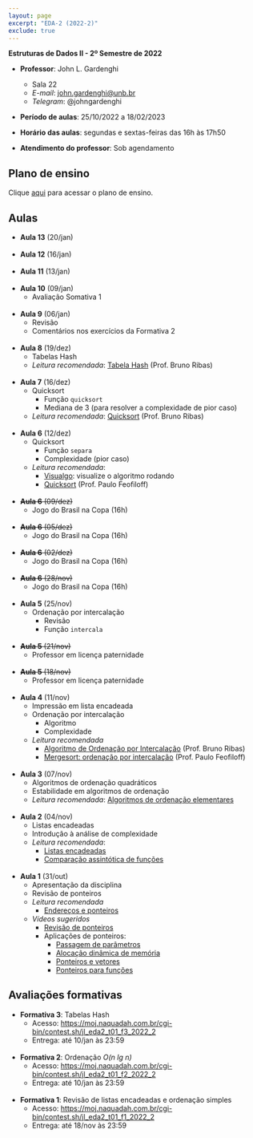 ```yaml
---
layout: page
excerpt: "EDA-2 (2022-2)"
exclude: true
---
```


**Estruturas de Dados II - 2º Semestre de 2022**

* **Professor**: John L. Gardenghi
  + Sala 22
  + *E-mail*: john.gardenghi@unb.br
  + *Telegram*: @johngardenghi

* **Período de aulas**: 25/10/2022 a 18/02/2023
* **Horário das aulas**: segundas e sextas-feiras das 16h às 17h50
* **Atendimento do professor**: Sob agendamento

## Plano de ensino

Clique <a href="plano_eda2_22_2.pdf" target="_blank">aqui</a> para acessar o plano de ensino.

## Aulas

* **Aula 13** (20/jan)
<br><br>
* **Aula 12** (16/jan)
<br><br>
* **Aula 11** (13/jan)
<br><br>
* **Aula 10** (09/jan)
  + Avaliação Somativa 1
<br><br>
* **Aula 9** (06/jan)
  + Revisão
  + Comentários nos exercícios da Formativa 2
<br><br>
* **Aula 8** (19/dez)
  + Tabelas Hash
  + *Leitura recomendada*: <a href="https://www.brunoribas.com.br/eda2/2022-1/apostila/hashtable.html" target="_blank">Tabela Hash</a> (Prof. Bruno Ribas)
<br><br>
* **Aula 7** (16/dez)
  + Quicksort
    + Função `quicksort`
    + Mediana de 3 (para resolver a complexidade de pior caso)
  + *Leitura recomendada*: <a href="https://www.brunoribas.com.br/eda2/2022-1/apostila/quicksort.html" target="_blank">Quicksort</a> (Prof. Bruno Ribas)
<br><br>
* **Aula 6** (12/dez)
  + Quicksort
    + Função `separa`
    + Complexidade (pior caso)
  + *Leitura recomendada*:
    + <a href="https://visualgo.net/en/sorting" target="_blank">Visualgo</a>: visualize o algoritmo rodando
    + <a href="https://www.ime.usp.br/~pf/algoritmos/aulas/quick.html" target="_blank">Quicksort</a> (Prof. Paulo Feofiloff)
<br><br>
* ~~**Aula 6** (09/dez)~~
  + Jogo do Brasil na Copa (16h)
<br><br>
* ~~**Aula 6** (05/dez)~~
  + Jogo do Brasil na Copa (16h)
<br><br>
* ~~**Aula 6** (02/dez)~~
  + Jogo do Brasil na Copa (16h)
<br><br>
* ~~**Aula 6** (28/nov)~~
  + Jogo do Brasil na Copa (16h)
<br><br>
* **Aula 5** (25/nov)
  + Ordenação por intercalação
    + Revisão
    + Função `intercala`
<br><br>
* ~~**Aula 5** (21/nov)~~
  + Professor em licença paternidade
<br><br>
* ~~**Aula 5** (18/nov)~~
  + Professor em licença paternidade
<br><br>
* **Aula 4** (11/nov)
  + Impressão em lista encadeada
  + Ordenação por intercalação
    + Algoritmo
    + Complexidade
  + *Leitura recomendada*
    + <a href="https://www.brunoribas.com.br/eda2/2022-1/apostila/mergesort.html" target="_blank">Algoritmo de Ordenação por Intercalação</a> (Prof. Bruno Ribas)
    + <a href="https://www.ime.usp.br/~pf/algoritmos/aulas/mrgsrt.html" target="_blank">Mergesort: ordenação por intercalação</a> (Prof. Paulo Feofiloff)
<br><br>
* **Aula 3** (07/nov)
  + Algoritmos de ordenação quadráticos
  + Estabilidade em algoritmos de ordenação
  + *Leitura recomendada*: <a href="https://www.ime.usp.br/~pf/algoritmos/aulas/ordena.html" target="_blank">Algoritmos de ordenação elementares</a>
<br><br>
* **Aula 2** (04/nov)
  + Listas encadeadas
  + Introdução à análise de complexidade
  + *Leitura recomendada*:
    + <a href="https://www.ime.usp.br/~pf/algoritmos/aulas/lista.html" target="_blank">Listas encadeadas</a>
    + <a href="https://www.ime.usp.br/~pf/analise_de_algoritmos/aulas/Oh.html" target="_blank">Comparação assintótica de funções</a>
<br><br>
* **Aula 1** (31/out)
  + Apresentação da disciplina
  + Revisão de ponteiros
  + *Leitura recomendada*
    + <a href="https://www.ime.usp.br/~pf/algoritmos/aulas/pont.html" target="_blank">Endereços e ponteiros</a>
  + *Vídeos sugeridos*
    + <a href="https://youtu.be/r3ooCq07dOA" target="_blank">Revisão de ponteiros</a>
    + Aplicações de ponteiros:
      + <a href="https://web.microsoftstream.com/video/0b127270-4078-465c-96e9-c0b60b84a2ec" target="_blank">Passagem de parâmetros</a>
      + <a href="https://web.microsoftstream.com/video/d13206d2-ad31-4343-9515-8b7a075314da" target="_blank">Alocação dinâmica de memória</a>
      + <a href="https://web.microsoftstream.com/video/24a54429-1540-4d47-b5b1-f75a035d2f57" target="_blank">Ponteiros e vetores</a>
      + <a href="https://web.microsoftstream.com/video/3fa477cc-bd11-47ca-ba8c-ee7e5ba470f5" target="_blank">Ponteiros para funções</a>

## Avaliações formativas

+ **Formativa 3**: Tabelas Hash
  + Acesso: <a href="https://moj.naquadah.com.br/cgi-bin/contest.sh/jl_eda2_t01_f3_2022_2" target="_blank">https://moj.naquadah.com.br/cgi-bin/contest.sh/jl_eda2_t01_f3_2022_2</a>
  + Entrega: até 10/jan às 23:59
<br><br>
+ **Formativa 2**: Ordenação *O(n lg n)*
  + Acesso: <a href="https://moj.naquadah.com.br/cgi-bin/contest.sh/jl_eda2_t01_f2_2022_2" target="_blank">https://moj.naquadah.com.br/cgi-bin/contest.sh/jl_eda2_t01_f2_2022_2</a>
  + Entrega: até 10/jan às 23:59
<br><br>
+ **Formativa 1**: Revisão de listas encadeadas e ordenação simples
  + Acesso: <a href="https://moj.naquadah.com.br/cgi-bin/contest.sh/jl_eda2_t01_f1_2022_2" target="_blank">https://moj.naquadah.com.br/cgi-bin/contest.sh/jl_eda2_t01_f1_2022_2</a>
  + Entrega: até 18/nov às 23:59
